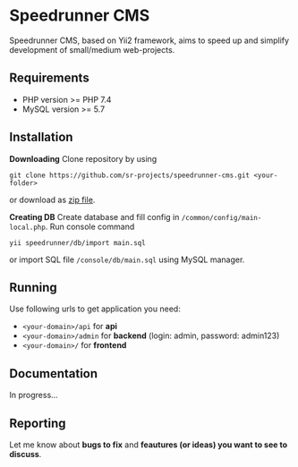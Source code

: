 # Speedrunner CMS
Speedrunner CMS, based on Yii2 framework, aims to speed up and simplify development of small/medium web-projects.

## Requirements
* PHP version >= PHP 7.4
* MySQL version >= 5.7

## Installation

**Downloading**
Clone repository by using
```
git clone https://github.com/sr-projects/speedrunner-cms.git <your-folder>
```
or download as [zip file](https://github.com/sr-projects/speedrunner-cms/archive/master.zip).

**Creating DB**
Create database and fill config in `/common/config/main-local.php`.
Run console command
```
yii speedrunner/db/import main.sql
```
or import SQL file `/console/db/main.sql` using MySQL manager.

## Running
Use following urls to get application you need:
* `<your-domain>/api` for **api**
* `<your-domain>/admin` for **backend** (login: admin, password: admin123)
* `<your-domain>/` for **frontend**

## Documentation
In progress...

## Reporting
Let me know about **bugs to fix** and **feautures (or ideas) you want to see to discuss**.
